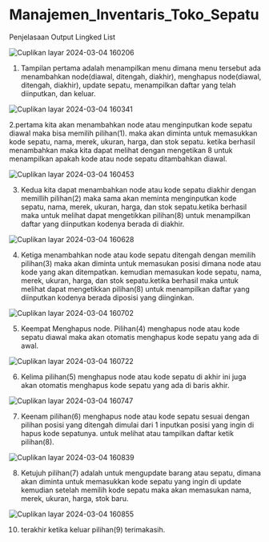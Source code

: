 # Manajemen_Inventaris_Toko_Sepatu
Penjelasaan Output Lingked List

![Cuplikan layar 2024-03-04 160206](https://github.com/Fitriani6/Manajemen_Inventaris_Toko_Sepatu/assets/144803436/00d92181-a637-454a-ba7d-3fa86f500fcf)

1. Tampilan pertama adalah menampilkan menu dimana menu tersebut ada menambahkan node(diawal, ditengah, diakhir), menghapus node(diawal, ditengah, diakhir), update sepatu, menampilkan daftar yang telah diinputkan, dan keluar.

![Cuplikan layar 2024-03-04 160341](https://github.com/Fitriani6/Manajemen_Inventaris_Toko_Sepatu/assets/144803436/9b695967-05f5-411e-9dd2-b1ed9a559c3c)

2.pertama kita akan menambahkan node atau menginputkan kode sepatu diawal maka bisa memilih pilihan(1). maka akan diminta untuk memasukkan kode sepatu, nama, merek, ukuran, harga, dan stok sepatu. ketika berhasil menambahkan maka kita dapat melihat dengan mengetikan 8 untuk menampilkan apakah kode atau node sepatu ditambahkan diawal.

![Cuplikan layar 2024-03-04 160453](https://github.com/Fitriani6/Manajemen_Inventaris_Toko_Sepatu/assets/144803436/ba28b791-7475-4f65-bf96-d7d1932560bf)

3. Kedua kita dapat menambahkan node atau kode sepatu diakhir dengan memillih pilihan(2) maka sama akan meminta menginputkan kode sepatu, nama, merek, ukuran, harga, dan stok sepatu.ketika berhasil maka untuk melihat dapat mengetikkan pilihan(8) untuk menampilkan daftar yang diinputkan kodenya berada di diakhir.
   
![Cuplikan layar 2024-03-04 160628](https://github.com/Fitriani6/Manajemen_Inventaris_Toko_Sepatu/assets/144803436/3e5e39b6-898d-4e97-9f1c-df9ad41e7787)

4. Ketiga menambahkan node atau kode sepatu ditengah dengan memilih pilihan(3) maka akan diminta untuk memasukan posisi dimana node atau kode yang akan ditempatkan. kemudian memasukan kode sepatu, nama, merek, ukuran, harga, dan stok sepatu.ketika berhasil maka untuk melihat dapat mengetikkan pilihan(8) untuk menampilkan daftar yang diinputkan kodenya berada diposisi yang diinginkan.

![Cuplikan layar 2024-03-04 160702](https://github.com/Fitriani6/Manajemen_Inventaris_Toko_Sepatu/assets/144803436/079528e9-63ae-4313-a72d-9ab6c7bcc220)

5. Keempat Menghapus node. Pilihan(4) menghapus node atau kode sepatu diawal maka akan otomatis menghapus kode sepatu yang ada di awal.
   
![Cuplikan layar 2024-03-04 160722](https://github.com/Fitriani6/Manajemen_Inventaris_Toko_Sepatu/assets/144803436/ae6f1abb-eda4-4314-afc2-4d94bae75737)

6. Kelima pilihan(5) menghapus node atau kode sepatu di akhir ini juga akan otomatis menghapus kode sepatu yang ada di baris akhir.
   
![Cuplikan layar 2024-03-04 160747](https://github.com/Fitriani6/Manajemen_Inventaris_Toko_Sepatu/assets/144803436/afaaf9e7-4e6f-4631-8b63-2e26473171f8)

7. Keenam pilihan(6) menghapus node atau kode sepatu sesuai dengan pilihan posisi yang ditengah dimulai dari 1 inputkan posisi yang ingin di hapus kode sepatunya. untuk melihat atau tampilkan daftar ketik pilihan(8).
   
![Cuplikan layar 2024-03-04 160839](https://github.com/Fitriani6/Manajemen_Inventaris_Toko_Sepatu/assets/144803436/77af588b-041a-4ee2-9367-ce6dc6aa4d83)

8. Ketujuh pilihan(7) adalah untuk mengupdate barang atau sepatu, dimana akan diminta untuk memasukkan kode sepatu yang ingin di update kemudian setelah memilih kode sepatu maka akan memasukan nama, merek, ukuran, harga, stok baru.
   
![Cuplikan layar 2024-03-04 160855](https://github.com/Fitriani6/Manajemen_Inventaris_Toko_Sepatu/assets/144803436/ca34b47f-7db8-4f76-8c13-349f34f9b6f7)
   
10. terakhir ketika keluar pilihan(9) terimakasih.
